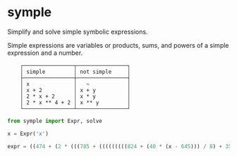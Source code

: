 # symple

Simplify and solve simple symbolic expressions.

Simple expressions are variables or products, sums, and powers of a simple expression and a number.
```
    ┌────────────────┬────────────────┐
    │ simple         │ not simple     │
    ├────────────────┼────────────────┤
    │ x              │   ~            │
    │ x + 2          │ x + y          │
    │ 2 * x + 2      │ x * y          │
    │ 2 * x ** 4 + 2 │ x ** y         │
    └────────────────┴────────────────┘
```

```py
from symple import Expr, solve

x = Expr('x')

expr = ((474 + (2 * (((785 + (((((((((824 + (40 * (x - 645))) / 8) + 351) + 733) / 6) - 650) * 49) - 458) * 2)) / 3) - 575))) / 2) + 434 == 91894585615351
```